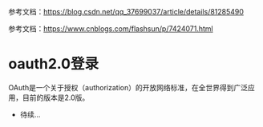 参考文档：https://blog.csdn.net/qq_37699037/article/details/81285490

参考文档：https://www.cnblogs.com/flashsun/p/7424071.html

# oauth2.0登录
OAuth是一个关于授权（authorization）的开放网络标准，在全世界得到广泛应用，目前的版本是2.0版。
* 待续...
